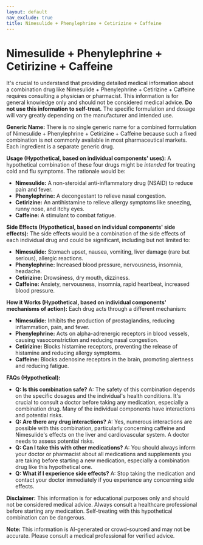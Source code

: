 ```yaml
---
layout: default
nav_exclude: true
title: Nimesulide + Phenylephrine + Cetirizine + Caffeine
---
```


# Nimesulide + Phenylephrine + Cetirizine + Caffeine

It's crucial to understand that providing detailed medical information about a combination drug like Nimesulide + Phenylephrine + Cetirizine + Caffeine requires consulting a physician or pharmacist.  This information is for general knowledge only and should not be considered medical advice.  **Do not use this information to self-treat.**  The specific formulation and dosage will vary greatly depending on the manufacturer and intended use.

**Generic Name:**  There is no single generic name for a combined formulation of Nimesulide + Phenylephrine + Cetirizine + Caffeine because such a fixed combination is not commonly available in most pharmaceutical markets.  Each ingredient is a separate generic drug.


**Usage (Hypothetical, based on individual components' uses):** A hypothetical combination of these four drugs might be *intended* for treating cold and flu symptoms.  The rationale would be:

* **Nimesulide:**  A non-steroidal anti-inflammatory drug (NSAID) to reduce pain and fever.
* **Phenylephrine:** A decongestant to relieve nasal congestion.
* **Cetirizine:** An antihistamine to relieve allergy symptoms like sneezing, runny nose, and itchy eyes.
* **Caffeine:** A stimulant to combat fatigue.


**Side Effects (Hypothetical, based on individual components' side effects):** The side effects would be a combination of the side effects of each individual drug and could be significant, including but not limited to:

* **Nimesulide:** Stomach upset, nausea, vomiting, liver damage (rare but serious), allergic reactions.
* **Phenylephrine:** Increased blood pressure, nervousness, insomnia, headache.
* **Cetirizine:** Drowsiness, dry mouth, dizziness.
* **Caffeine:** Anxiety, nervousness, insomnia, rapid heartbeat, increased blood pressure.


**How it Works (Hypothetical, based on individual components' mechanisms of action):** Each drug acts through a different mechanism:

* **Nimesulide:** Inhibits the production of prostaglandins, reducing inflammation, pain, and fever.
* **Phenylephrine:** Acts on alpha-adrenergic receptors in blood vessels, causing vasoconstriction and reducing nasal congestion.
* **Cetirizine:** Blocks histamine receptors, preventing the release of histamine and reducing allergy symptoms.
* **Caffeine:** Blocks adenosine receptors in the brain, promoting alertness and reducing fatigue.


**FAQs (Hypothetical):**

* **Q: Is this combination safe?** A:  The safety of this combination depends on the specific dosages and the individual's health conditions.  It's crucial to consult a doctor before taking any medication, especially a combination drug.  Many of the individual components have interactions and potential risks.
* **Q: Are there any drug interactions?** A: Yes, numerous interactions are possible with this combination, particularly concerning caffeine and Nimesulide's effects on the liver and cardiovascular system.  A doctor needs to assess potential risks.
* **Q:  Can I take this with other medications?** A:  You should always inform your doctor or pharmacist about all medications and supplements you are taking before starting a new medication, especially a combination drug like this hypothetical one.
* **Q: What if I experience side effects?** A:  Stop taking the medication and contact your doctor immediately if you experience any concerning side effects.


**Disclaimer:** This information is for educational purposes only and should not be considered medical advice.  Always consult a healthcare professional before starting any medication.  Self-treating with this hypothetical combination can be dangerous.


**Note:** This information is AI-generated or crowd-sourced and may not be accurate. Please consult a medical professional for verified advice.